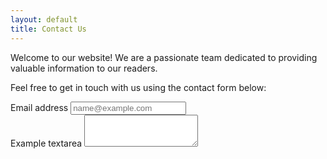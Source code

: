 ```yaml
---
layout: default
title: Contact Us
---
```


Welcome to our website! We are a passionate team dedicated to providing valuable information to our readers.

<p>Feel free to get in touch with us using the contact form below:</p>

  <div class="container">
<div class="ms-6">
  <label for="exampleFormControlInput1" class="form-label">Email address</label>
  <input type="email" class="form-control" id="exampleFormControlInput1" placeholder="name@example.com">
</div>
<div class="mb-3">
  <label for="exampleFormControlTextarea1" class="form-label">Example textarea</label>
  <textarea class="form-control" id="exampleFormControlTextarea1" rows="3"></textarea>
</div>
</div>